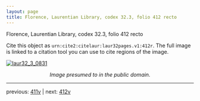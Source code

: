 ```yaml
---
layout: page
title: Florence, Laurentian Library, codex 32.3, folio 412 recto
---
```


Florence, Laurentian Library, codex 32.3, folio 412 recto

Cite this object as `urn:cite2:citelaur:laur32pages.v1:412r`.  The full image is linked to a citation tool you can use to cite regions of the image.

[![laur32_3_0831](http://www.homermultitext.org/iipsrv?IIIF=/project/homer/pyramidal/deepzoom/citelaur/laur32imgs/v1/laur32_3_0831.tif/full/800,/0/default.jpg)](http://www.homermultitext.org/ict2/?urn=urn:cite2:citelaur:laur32imgs.v1:laur32_3_0831) 

<p style="text-align: center; font-style: italic;">Image presumed to in the public domain.</p>

---

previous: [411v](../411v/) | next: [412v](../412v/)